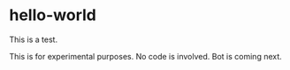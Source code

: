 # hello-world
This is a test. 


This is for experimental purposes. No code is involved. Bot is coming next. 
